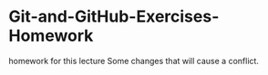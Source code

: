 # Git-and-GitHub-Exercises-Homework
homework for this lecture
Some changes that will cause a conflict.
